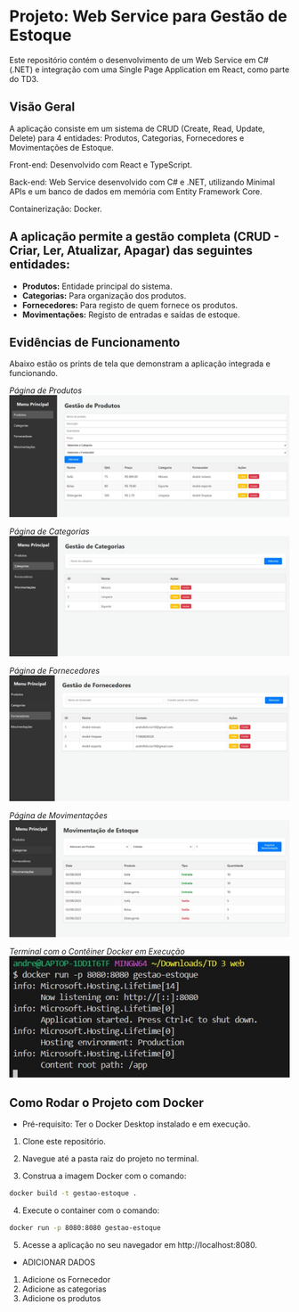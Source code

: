 # Projeto: Web Service para Gestão de Estoque
Este repositório contém o desenvolvimento de um Web Service em C# (.NET) e integração com uma Single Page Application em React, como parte do TD3.

## Visão Geral
A aplicação consiste em um sistema de CRUD (Create, Read, Update, Delete) para 4 entidades: Produtos, Categorias, Fornecedores e Movimentações de Estoque.

Front-end: Desenvolvido com React e TypeScript.

Back-end: Web Service desenvolvido com C# e .NET, utilizando Minimal APIs e um banco de dados em memória com Entity Framework Core.

Containerização: Docker.

## A aplicação permite a gestão completa (CRUD - Criar, Ler, Atualizar, Apagar) das seguintes entidades:

* **Produtos:** Entidade principal do sistema.
* **Categorias:** Para organização dos produtos.
* **Fornecedores:** Para registo de quem fornece os produtos.
* **Movimentações:** Registo de entradas e saídas de estoque.

## Evidências de Funcionamento
Abaixo estão os prints de tela que demonstram a aplicação integrada e funcionando.

*Página de Produtos*
![Página de Produtos](./screenshots/gestao-produtos.png)

*Página de Categorias*
![Página de Categorias](./screenshots/gestao-categorias.png)

*Página de Fornecedores*
![Página de Fornecedores](./screenshots/gestao-fornecedores.png)

*Página de Movimentações*
![Página de Movimentações](./screenshots/movimentacao-estoque.png)

*Terminal com o Contêiner Docker em Execução*
![Docker Running](./screenshots/docker-running.png)

## Como Rodar o Projeto com Docker
* Pré-requisito: Ter o Docker Desktop instalado e em execução.

1. Clone este repositório.

2. Navegue até a pasta raiz do projeto no terminal.

3. Construa a imagem Docker com o comando:
```bash
docker build -t gestao-estoque .
 ```
4. Execute o container com o comando:
```bash
docker run -p 8080:8080 gestao-estoque
```
5. Acesse a aplicação no seu navegador em http://localhost:8080.

* ADICIONAR DADOS

1. Adicione os Fornecedor
2. Adicione as categorias
3. Adicione os produtos 